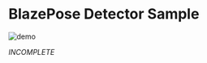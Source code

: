 # BlazePose Detector Sample

![demo](https://natml-hub.s3.us-east-1.amazonaws.com/media/3A5JabuA2GLrG2qM3FKjl/ezgif.com-gif-maker.gif)

*INCOMPLETE*